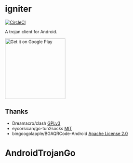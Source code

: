 # igniter

[![CircleCI](https://circleci.com/gh/trojan-gfw/igniter/tree/master.svg?style=svg)](https://circleci.com/gh/trojan-gfw/igniter/tree/master) 


A trojan client for Android.

<a href='https://play.google.com/store/apps/details?id=io.github.trojan_gfw.igniter&utm_source=github_readme&pcampaignid=pcampaignidMKT-Other-global-all-co-prtnr-py-PartBadge-Mar2515-1'><img width=200px alt='Get it on Google Play' src='https://play.google.com/intl/en_us/badges/static/images/badges/en_badge_web_generic.png'/></a>



## Thanks

* Dreamacro/clash [GPLv3](https://github.com/Dreamacro/clash/blob/master/LICENSE)
* eycorsican/go-tun2socks [MIT](https://github.com/eycorsican/go-tun2socks/blob/master/LICENSE)
* bingoogolapple/BGAQRCode-Android [Apache License 2.0](https://github.com/bingoogolapple/BGAQRCode-Android)
# AndroidTrojanGo
